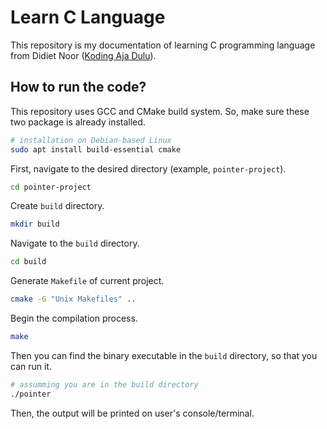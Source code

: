 # Learn C Language

This repository is my documentation of learning C programming language from Didiet Noor ([Koding Aja Dulu](https://www.youtube.com/@KodingAjaDulu)).

## How to run the code?

This repository uses GCC and CMake build system. So, make sure these two package is already installed.

```bash
# installation on Debian-based Linux
sudo apt install build-essential cmake
```

First, navigate to the desired directory (example, `pointer-project`).

```bash
cd pointer-project
```

Create `build` directory.

```bash
mkdir build
```

Navigate to the `build` directory.

```bash
cd build
```

Generate `Makefile` of current project.

```bash
cmake -G "Unix Makefiles" ..
```

Begin the compilation process.

```bash
make
```

Then you can find the binary executable in the `build` directory, so that you can run it.

```bash
# assumming you are in the build directory
./pointer
```

Then, the output will be printed on user's console/terminal.


